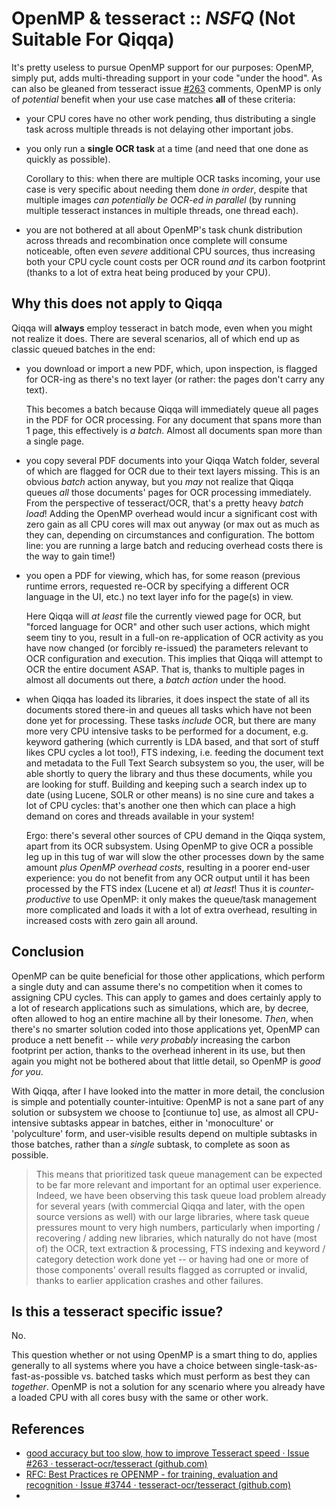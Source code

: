 # OpenMP & tesseract :: *NSFQ* (Not Suitable For Qiqqa)

It's pretty useless to pursue OpenMP support for our purposes: OpenMP, simply put, adds multi-threading support in your code "under the hood". As can also be gleaned from tesseract issue [#263](https://github.com/tesseract-ocr/tesseract/issues/263) comments, OpenMP is only of *potential* benefit when your use case matches **all** of these criteria:
- your CPU cores have no other work pending, thus distributing a single task across multiple threads is not delaying other important jobs.
- you only run a **single OCR task** at a time (and need that one done as quickly as possible). 

  Corollary to this: when there are multiple OCR tasks incoming, your use case is very specific about needing them done *in order*, despite that multiple images *can potentially be OCR-ed in parallel* (by running multiple tesseract instances in multiple threads, one thread each).
- you are not bothered at all about OpenMP's task chunk distribution across threads and recombination once complete will consume noticeable, often even *severe* additional CPU sources, thus increasing both your CPU cycle count costs per OCR round *and* its carbon footprint (thanks to a lot of extra heat being produced by your CPU). 

## Why this does not apply to Qiqqa
Qiqqa will **always** employ tesseract in batch mode, even when you might not realize it does. There are several scenarios, all of which end up as classic queued batches in the end:
- you download or import a new PDF, which, upon inspection, is flagged for OCR-ing as there's no text layer (or rather: the pages don't carry any text).

  This becomes a batch because Qiqqa will immediately queue all pages in the PDF for OCR processing. For any document that spans more than 1 page, this effectively is *a batch*. Almost all documents span more than a single page.

- you copy several PDF documents into your Qiqqa Watch folder, several of which are flagged for OCR due to their text layers missing. This is an obvious *batch* action anyway, but you *may* not realize that Qiqqa queues *all* those documents' pages for OCR processing immediately. From the perspective of tesseract/OCR, that's a pretty heavy *batch load*! Adding the OpenMP overhead would incur a significant cost with zero gain as all CPU cores will max out anyway (or max out as much as they can, depending on circumstances and configuration. The bottom line: you are running a large batch and reducing overhead costs there is the way to gain time!)

- you open a PDF for viewing, which has, for some reason (previous runtime errors, requested re-OCR by specifying a different OCR language in the UI, etc.) no text layer info for the page(s) in view.

  Here Qiqqa will *at least* file the currently viewed page for OCR, but "forced language for OCR" and other such user actions, which might seem tiny to you, result in a full-on re-application of OCR activity as you have now changed (or forcibly re-issued) the parameters relevant to OCR configuration and execution. This implies that Qiqqa will attempt to OCR the entire document ASAP. That is, thanks to multiple pages in almost all documents out there, a *batch action* under the hood.

- when Qiqqa has loaded its libraries, it does inspect the state of all its documents stored there-in and queues all tasks which have not been done yet for processing. These tasks *include* OCR, but there are many more very CPU intensive tasks to be performed for a document, e.g. keyword gathering (which currently is LDA based, and that sort of stuff likes CPU cycles a lot too!), FTS indexing, i.e. feeding the document text and metadata to the Full Text Search subsystem so you, the user, will be able shortly to query the library and thus these documents, while you are looking for stuff. Building and keeping such a search index up to date (using Lucene, SOLR or other means) is no sine cure and takes a lot of CPU cycles: that's another one then which can place a high demand on cores and threads available in your system!

  Ergo: there's several other sources of CPU demand in the Qiqqa system, apart from its OCR subsystem. Using OpenMP to give OCR a possible leg up in this tug of war will slow the other processes down by the same amount *plus OpenMP overhead costs*, resulting in a poorer end-user experience: you do not benefit from any OCR output until it has been processed by the FTS index (Lucene et al) *at least*! 
  Thus it is *counter-productive* to use OpenMP: it only makes the queue/task management more complicated and loads it with a lot of extra overhead, resulting in increased costs with zero gain all around.




## Conclusion

  OpenMP can be quite beneficial for those other applications, which perform a single duty and can assume there's no competition when it comes to assigning CPU cycles. This can apply to games and does certainly apply to a lot of research applications such as simulations, which are, by decree, often allowed to hog an entire machine all by their lonesome. *Then*, when there's no smarter solution coded into those applications yet, OpenMP can produce a nett benefit -- while *very probably* increasing the carbon footprint per action, thanks to the overhead inherent in its use, but then again you might not be bothered about that little detail, so OpenMP is *good for you*.

  With Qiqqa, after I have looked into the matter in more detail, the conclusion is simple and potentially counter-intuitive: OpenMP is not a sane part of any solution or subsystem we choose to \[contiunue to] use, as almost all CPU-intensive subtasks appear in batches, either in 'monoculture' or 'polyculture' form, and user-visible results depend on multiple subtasks in those batches, rather than a *single* subtask, to complete as soon as possible.

  > This means that prioritized task queue management can be expected to be far more relevant and important for an optimal user experience. 
  > Indeed, we have been observing this task queue load problem already for several years (with commercial Qiqqa and later, with the open source versions as well) with our large libraries, where task queue pressures mount to very high numbers, particularly when importing / recovering / adding new libraries, which naturally do not have (most of) the OCR, text extraction & processing, FTS indexing and keyword / category detection work done yet -- or having had one or more of those components' overall results flagged as corrupted or invalid, thanks to earlier application crashes and other failures.
  
  

## Is this a tesseract specific issue?

No. 

This question whether or not using OpenMP is a smart thing to do, applies generally to all systems where you have a choice between single-task-as-fast-as-possible vs. batched tasks which must perform as best they can *together*. OpenMP is not a solution for any scenario where you already have a loaded CPU with all cores busy with the same or other work.

## References

- [good accuracy but too slow, how to improve Tesseract speed · Issue #263 · tesseract-ocr/tesseract (github.com)](https://github.com/tesseract-ocr/tesseract/issues/263)
- [RFC: Best Practices re OPENMP - for training, evaluation and recognition · Issue #3744 · tesseract-ocr/tesseract (github.com)](https://github.com/tesseract-ocr/tesseract/issues/3744)
- 
